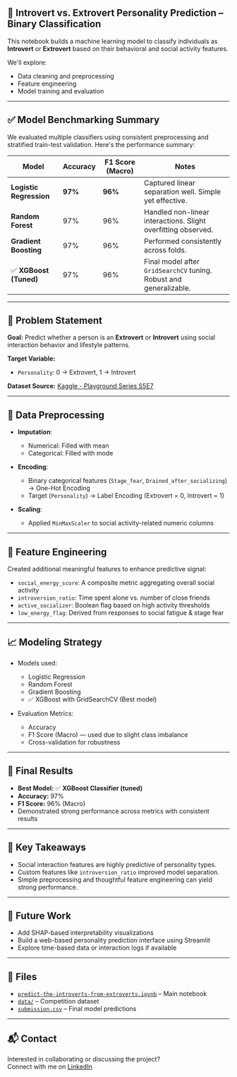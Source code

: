 ## 🧠 Introvert vs. Extrovert Personality Prediction – Binary Classification

This notebook builds a machine learning model to classify individuals as **Introvert** or **Extrovert** based on their behavioral and social activity features.

We'll explore:

- Data cleaning and preprocessing  
- Feature engineering  
- Model training and evaluation  

---

## ✅ Model Benchmarking Summary

We evaluated multiple classifiers using consistent preprocessing and stratified train-test validation. Here's the performance summary:

| Model                   | Accuracy | F1 Score (Macro) | Notes                                                                 |
|-------------------------|----------|------------------|-----------------------------------------------------------------------|
| **Logistic Regression** | **97%**  | **96%**          | Captured linear separation well. Simple yet effective.               |
| **Random Forest**       | 97%      | 96%              | Handled non-linear interactions. Slight overfitting observed.        |
| **Gradient Boosting**   | 97%      | 96%              | Performed consistently across folds.                                 |
| ✅ **XGBoost (Tuned)**   | 97%      | 96%              | Final model after `GridSearchCV` tuning. Robust and generalizable.   |

---

## 📌 Problem Statement

**Goal:** Predict whether a person is an **Extrovert** or **Introvert** using social interaction behavior and lifestyle patterns.

**Target Variable:**  
- `Personality`: 0 → Extrovert, 1 → Introvert

**Dataset Source:** [Kaggle - Playground Series S5E7](https://www.kaggle.com/competitions/playground-series-s5e7/data)

---

## 🧼 Data Preprocessing

- **Imputation**:
  - Numerical: Filled with mean
  - Categorical: Filled with mode

- **Encoding**:
  - Binary categorical features (`Stage_fear`, `Drained_after_socializing`) → One-Hot Encoding
  - Target (`Personality`) → Label Encoding (Extrovert = 0, Introvert = 1)

- **Scaling**:
  - Applied `MinMaxScaler` to social activity-related numeric columns

---

## 🧪 Feature Engineering

Created additional meaningful features to enhance predictive signal:

- `social_energy_score`: A composite metric aggregating overall social activity
- `introversion_ratio`: Time spent alone vs. number of close friends
- `active_socializer`: Boolean flag based on high activity thresholds
- `low_energy_flag`: Derived from responses to social fatigue & stage fear

---

## 📈 Modeling Strategy

- Models used:
  - Logistic Regression
  - Random Forest
  - Gradient Boosting
  - ✅ XGBoost with GridSearchCV (Best model)

- Evaluation Metrics:
  - Accuracy
  - F1 Score (Macro) — used due to slight class imbalance
  - Cross-validation for robustness

---

## 🏁 Final Results

- **Best Model:** ✅ **XGBoost Classifier (tuned)**
- **Accuracy:** 97%
- **F1 Score:** 96% (Macro)
- Demonstrated strong performance across metrics with consistent results

---

## 📌 Key Takeaways

- Social interaction features are highly predictive of personality types.
- Custom features like `introversion_ratio` improved model separation.
- Simple preprocessing and thoughtful feature engineering can yield strong performance.

---

## 🚀 Future Work

- Add SHAP-based interpretability visualizations
- Build a web-based personality prediction interface using Streamlit
- Explore time-based data or interaction logs if available

---

## 📁 Files

- [`predict-the-introverts-from-extroverts.ipynb`](https://www.kaggle.com/code/shivangi2k18/predict-the-introverts-from-extroverts) – Main notebook  
- [`data/`](https://www.kaggle.com/competitions/playground-series-s5e7/data) – Competition dataset  
- [`submission.csv`](https://www.kaggle.com/code/shivangi2k18/predict-the-introverts-from-extroverts/output) – Final model predictions

---

## 📬 Contact

Interested in collaborating or discussing the project?  
Connect with me on [LinkedIn](https://www.linkedin.com/in/shivangigupta01)
